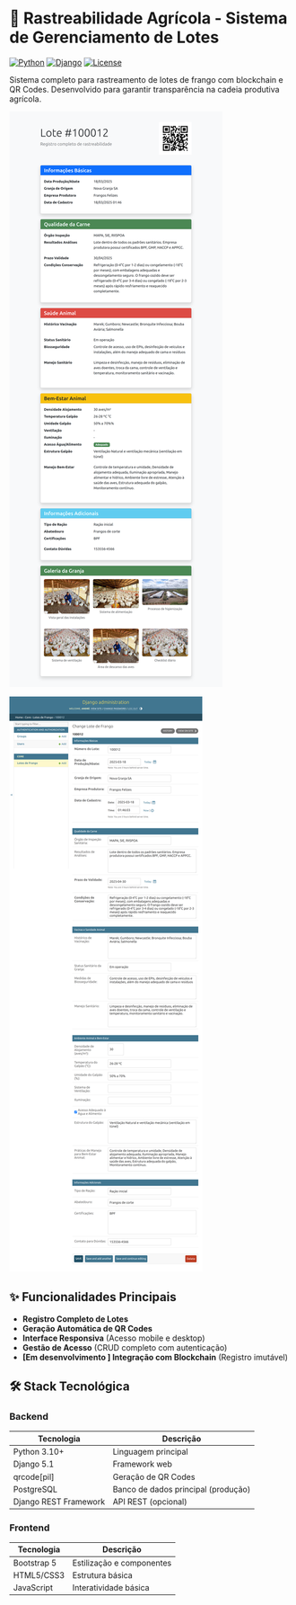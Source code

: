 # 🐔 Rastreabilidade Agrícola - Sistema de Gerenciamento de Lotes

[![Python](https://img.shields.io/badge/Python-3.10%2B-blue)](https://www.python.org/)
[![Django](https://img.shields.io/badge/Django-5.1-brightgreen)](https://www.djangoproject.com/)
[![License](https://img.shields.io/badge/License-MIT-green)](LICENSE)

Sistema completo para rastreamento de lotes de frango com blockchain e QR Codes. Desenvolvido para garantir transparência na cadeia produtiva agrícola.

![alt text](api.png)

![alt text](admin.png)

## ✨ Funcionalidades Principais

- **Registro Completo de Lotes**
- **Geração Automática de QR Codes**
- **Interface Responsiva** (Acesso mobile e desktop)
- **Gestão de Acesso** (CRUD completo com autenticação)
- **[Em desenvolvimento ] Integração com Blockchain** (Registro imutável)

## 🛠 Stack Tecnológica

### Backend
| Tecnologia          | Descrição                           |
|---------------------|-------------------------------------|
| Python 3.10+        | Linguagem principal                 |
| Django 5.1          | Framework web                       |
| qrcode[pil]         | Geração de QR Codes                 |
| PostgreSQL          | Banco de dados principal (produção) |
| Django REST Framework| API REST (opcional)                |

### Frontend
| Tecnologia          | Descrição                           |
|---------------------|-------------------------------------|
| Bootstrap 5         | Estilização e componentes           |
| HTML5/CSS3          | Estrutura básica                    |
| JavaScript          | Interatividade básica               |

